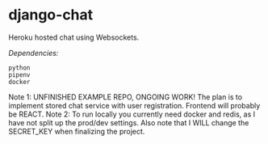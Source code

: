 # django-chat
Heroku hosted chat using Websockets.


*Dependencies:*
```
python
pipenv
docker
```

Note 1: UNFINISHED EXAMPLE REPO, ONGOING WORK! The plan is to implement stored chat service with user registration. Frontend will probably be REACT.
Note 2: To run locally you currently need docker and redis, as I have not split up the prod/dev settings.
Also note that I WILL change the SECRET_KEY when finalizing the project.
